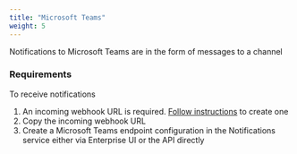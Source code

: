 ```yaml
---
title: "Microsoft Teams"
weight: 5
---
```


Notifications to Microsoft Teams are in the form of messages to a channel

### Requirements

To receive notifications

1. An incoming webhook URL is required. [Follow instructions](https://docs.microsoft.com/en-us/microsoftteams/platform/webhooks-and-connectors/how-to/add-incoming-webhook#add-an-incoming-webhook-to-a-teams-channel) to create one
2. Copy the incoming webhook URL
3. Create a Microsoft Teams endpoint configuration in the Notifications service either via Enterprise UI or the API directly

